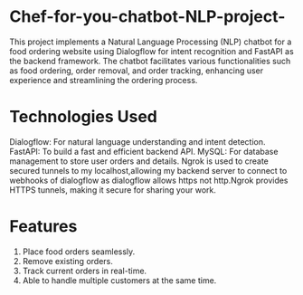 # Chef-for-you-chatbot-NLP-project-
This project implements a Natural Language Processing (NLP) chatbot for a food ordering website using Dialogflow for intent recognition and FastAPI as the backend framework. The chatbot facilitates various functionalities such as food ordering, order removal, and order tracking, enhancing user experience and streamlining the ordering process.
# Technologies Used
Dialogflow: For natural language understanding and intent detection.
FastAPI: To build a fast and efficient backend API.
MySQL: For database management to store user orders and details.
Ngrok is used to create secured tunnels to my localhost,allowing my
backend server to connect to webhooks of dialogflow as  dialogflow 
allows https not http.Ngrok provides HTTPS tunnels, making it secure for sharing your work.
# Features
1. Place food orders seamlessly.
2. Remove existing orders.
3. Track current orders in real-time.
4. Able to handle multiple customers at the same time.




